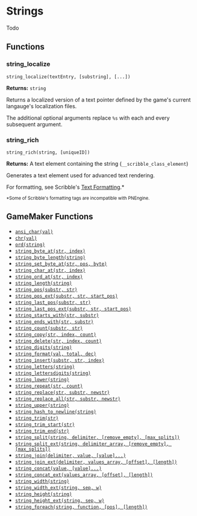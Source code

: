 # Strings

Todo

## Functions

### string_localize

`string_localize(textEntry, [substring], [...])`

**Returns:** `string`

Returns a localized version of a text pointer defined by the game's current langauge's localization files.

The additional optional arguments replace `%s` with each and every subsequent argument.

### string_rich

`string_rich(string, [uniqueID])`

**Returns:** A text element containing the string (`__scribble_class_element`)

Generates a text element used for advanced text rendering.

For formatting, see Scribble's [Text Formatting](https://www.jujuadams.com/Scribble/#/latest/text-formatting).*

<sub>*Some of Scribble's formatting tags are incompatible with PNEngine.</sub>

## GameMaker Functions

* [`ansi_char(val)`](https://manual.yoyogames.com/GameMaker_Language/GML_Reference/Strings/ansi_char.htm)
* [`chr(val)`](https://manual.yoyogames.com/GameMaker_Language/GML_Reference/Strings/chr.htm)
* [`ord(string)`](https://manual.yoyogames.com/GameMaker_Language/GML_Reference/Strings/ord.htm)
* [`string_byte_at(str, index)`](https://manual.yoyogames.com/GameMaker_Language/GML_Reference/Strings/string_byte_at.htm)
* [`string_byte_length(string)`](https://manual.yoyogames.com/GameMaker_Language/GML_Reference/Strings/string_byte_length.htm)
* [`string_set_byte_at(str, pos, byte)`](https://manual.yoyogames.com/GameMaker_Language/GML_Reference/Strings/string_set_byte_at.htm)
* [`string_char_at(str, index)`](https://manual.yoyogames.com/GameMaker_Language/GML_Reference/Strings/string_char_at.htm)
* [`string_ord_at(str, index)`](https://manual.yoyogames.com/GameMaker_Language/GML_Reference/Strings/string_ord_at.htm)
* [`string_length(string)`](https://manual.yoyogames.com/GameMaker_Language/GML_Reference/Strings/string_length.htm)
* [`string_pos(substr, str)`](https://manual.yoyogames.com/GameMaker_Language/GML_Reference/Strings/string_pos.htm)
* [`string_pos_ext(substr, str, start_pos)`](https://manual.yoyogames.com/GameMaker_Language/GML_Reference/Strings/string_pos_ext.htm)
* [`string_last_pos(substr, str)`](https://manual.yoyogames.com/GameMaker_Language/GML_Reference/Strings/string_last_pos.htm)
* [`string_last_pos_ext(substr, str, start_pos)`](https://manual.yoyogames.com/GameMaker_Language/GML_Reference/Strings/string_last_pos_ext.htm)
* [`string_starts_with(str, substr)`](https://manual.yoyogames.com/GameMaker_Language/GML_Reference/Strings/string_starts_with.htm)
* [`string_ends_with(str, substr)`](https://manual.yoyogames.com/GameMaker_Language/GML_Reference/Strings/string_ends_with.htm)
* [`string_count(substr, str)`](https://manual.yoyogames.com/GameMaker_Language/GML_Reference/Strings/string_count.htm)
* [`string_copy(str, index, count)`](https://manual.yoyogames.com/GameMaker_Language/GML_Reference/Strings/string_copy.htm)
* [`string_delete(str, index, count)`](https://manual.yoyogames.com/GameMaker_Language/GML_Reference/Strings/string_delete.htm)
* [`string_digits(string)`](https://manual.yoyogames.com/GameMaker_Language/GML_Reference/Strings/string_digits.htm)
* [`string_format(val, total, dec)`](https://manual.yoyogames.com/GameMaker_Language/GML_Reference/Strings/string_format.htm)
* [`string_insert(substr, str, index)`](https://manual.yoyogames.com/GameMaker_Language/GML_Reference/Strings/string_insert.htm)
* [`string_letters(string)`](https://manual.yoyogames.com/GameMaker_Language/GML_Reference/Strings/string_letters.htm)
* [`string_lettersdigits(string)`](https://manual.yoyogames.com/GameMaker_Language/GML_Reference/Strings/string_lettersdigits.htm)
* [`string_lower(string)`](https://manual.yoyogames.com/GameMaker_Language/GML_Reference/Strings/string_lower.htm)
* [`string_repeat(str, count)`](https://manual.yoyogames.com/GameMaker_Language/GML_Reference/Strings/string_repeat.htm)
* [`string_replace(str, substr, newstr)`](https://manual.yoyogames.com/GameMaker_Language/GML_Reference/Strings/string_replace.htm)
* [`string_replace_all(str, substr, newstr)`](https://manual.yoyogames.com/GameMaker_Language/GML_Reference/Strings/string_replace_all.htm)
* [`string_upper(string)`](https://manual.yoyogames.com/GameMaker_Language/GML_Reference/Strings/string_upper.htm)
* [`string_hash_to_newline(string)`](https://manual.yoyogames.com/GameMaker_Language/GML_Reference/Strings/string_hash_to_newline.htm)
* [`string_trim(str)`](https://manual.yoyogames.com/GameMaker_Language/GML_Reference/Strings/string_trim.htm)
* [`string_trim_start(str)`](https://manual.yoyogames.com/GameMaker_Language/GML_Reference/Strings/string_trim_start.htm)
* [`string_trim_end(str)`](https://manual.yoyogames.com/GameMaker_Language/GML_Reference/Strings/string_trim_end.htm)
* [`string_split(string, delimiter, [remove_empty], [max_splits])`](https://manual.yoyogames.com/GameMaker_Language/GML_Reference/Strings/string_split.htm)
* [`string_split_ext(string, delimiter_array, [remove_empty], [max_splits])`](https://manual.yoyogames.com/GameMaker_Language/GML_Reference/Strings/string_split_ext.htm)
* [`string_join(delimiter, value, [value]...)`](https://manual.yoyogames.com/GameMaker_Language/GML_Reference/Strings/string_join.htm)
* [`string_join_ext(delimiter, values_array, [offset], [length])`](https://manual.yoyogames.com/GameMaker_Language/GML_Reference/Strings/string_join_ext.htm)
* [`string_concat(value, [value]...)`](https://manual.yoyogames.com/GameMaker_Language/GML_Reference/Strings/string_concat.htm)
* [`string_concat_ext(values_array, [offset], [length])`](https://manual.yoyogames.com/GameMaker_Language/GML_Reference/Strings/string_concat_ext.htm)
* [`string_width(string)`](https://manual.yoyogames.com/GameMaker_Language/GML_Reference/Strings/string_width.htm)
* [`string_width_ext(string, sep, w)`](https://manual.yoyogames.com/GameMaker_Language/GML_Reference/Strings/string_width_ext.htm)
* [`string_height(string)`](https://manual.yoyogames.com/GameMaker_Language/GML_Reference/Strings/string_height.htm)
* [`string_height_ext(string, sep, w)`](https://manual.yoyogames.com/GameMaker_Language/GML_Reference/Strings/string_height_ext.htm)
* [`string_foreach(string, function, [pos], [length])`](https://manual.yoyogames.com/GameMaker_Language/GML_Reference/Strings/string_foreach.htm)